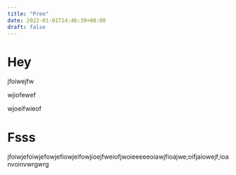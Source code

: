 ```yaml
---
title: "Pree"
date: 2022-01-01T14:46:39+08:00
draft: false
---
```


# Hey
jfoiwejfw

wjiofewef

wjoeifwieof

# Fsss

jfoiwjefoiwjefowjefiowjeifowjioejfweiofjwoieeeeeoiawjfioajwe;oifjaiowejf;ioanvoinvwrgwrg

